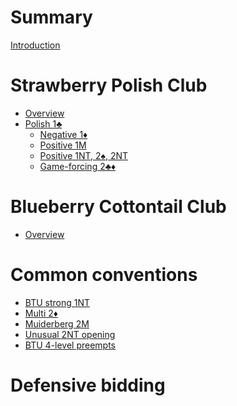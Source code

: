 # Summary

[Introduction](README.md)

# Strawberry Polish Club

- [Overview](wj.md)
- [Polish 1♣](wj/1C.md)
	- [Negative 1♦](wj/1C/1D.md)
	- [Positive 1M](wj/1C/1M.md)
	- [Positive 1NT, 2♠, 2NT](wj/1C/1NT.md)
	- [Game-forcing 2♣♦](wj/1C/2m.md)

# Blueberry Cottontail Club

- [Overview]()

# Common conventions

- [BTU strong 1NT]()
- [Multi 2♦]()
- [Muiderberg 2M]()
- [Unusual 2NT opening]()
- [BTU 4-level preempts]()

# Defensive bidding